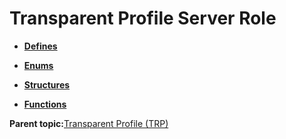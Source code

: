 # Transparent Profile Server Role

-   **[Defines](GUID-B566440B-FA0F-43F6-84D0-E97CB18ABBC3.md)**  

-   **[Enums](GUID-1E795FE9-93EB-48DD-9011-577E763E683C.md)**  

-   **[Structures](GUID-596C22F0-71C2-4FD3-9512-C8725C77BFA6.md)**  

-   **[Functions](GUID-C8623C47-6E25-4374-A93C-E1970B787393.md)**  


**Parent topic:**[Transparent Profile \(TRP\)](GUID-79A29BFC-3ADD-4324-A25D-593EBE448371.md)


